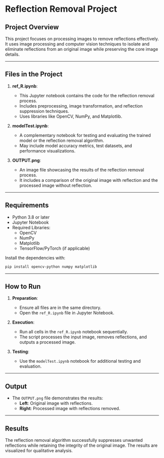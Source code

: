 # Reflection Removal Project

## Project Overview
This project focuses on processing images to remove reflections effectively. It uses image processing and computer vision techniques to isolate and eliminate reflections from an original image while preserving the core image details.

---

## Files in the Project

1. **ref_R.ipynb**: 
   - This Jupyter notebook contains the code for the reflection removal process.
   - Includes preprocessing, image transformation, and reflection suppression techniques.
   - Uses libraries like OpenCV, NumPy, and Matplotlib.

2. **modelTest.ipynb**: 
   - A complementary notebook for testing and evaluating the trained model or the reflection removal algorithm.
   - May include model accuracy metrics, test datasets, and performance visualizations.

3. **OUTPUT.png**: 
   - An image file showcasing the results of the reflection removal process.
   - It includes a comparison of the original image with reflection and the processed image without reflection.

---

## Requirements

- Python 3.8 or later
- Jupyter Notebook
- Required Libraries:
  - OpenCV
  - NumPy
  - Matplotlib
  - TensorFlow/PyTorch (if applicable)

Install the dependencies with:
```bash
pip install opencv-python numpy matplotlib
```

---

## How to Run

1. **Preparation**:
   - Ensure all files are in the same directory.
   - Open the `ref_R.ipynb` file in Jupyter Notebook.

2. **Execution**:
   - Run all cells in the `ref_R.ipynb` notebook sequentially.
   - The script processes the input image, removes reflections, and outputs a processed image.

3. **Testing**:
   - Use the `modelTest.ipynb` notebook for additional testing and evaluation.

---

## Output
- The `OUTPUT.png` file demonstrates the results:
  - **Left**: Original image with reflections.
  - **Right**: Processed image with reflections removed.

---

## Results
The reflection removal algorithm successfully suppresses unwanted reflections while retaining the integrity of the original image. The results are visualized for qualitative analysis.


